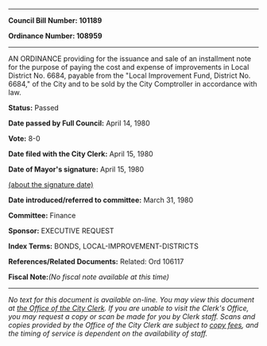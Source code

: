 

********

**Council Bill Number: 101189**
   
**Ordinance Number: 108959**
********

 AN ORDINANCE providing for the issuance and sale of an installment note for the purpose of paying the cost and expense of improvements in Local District No. 6684, payable from the "Local Improvement Fund, District No. 6684," of the City and to be sold by the City Comptroller in accordance with law.

**Status:** Passed
   
**Date passed by Full Council:** April 14, 1980
   
**Vote:** 8-0
   
**Date filed with the City Clerk:** April 15, 1980
   
**Date of Mayor's signature:** April 15, 1980
   
[(about the signature date)](/~public/approvaldate.htm)
   
   
   
**Date introduced/referred to committee:** March 31, 1980
   
**Committee:** Finance
   
**Sponsor:** EXECUTIVE REQUEST
   
   
**Index Terms:** BONDS, LOCAL-IMPROVEMENT-DISTRICTS

**References/Related Documents:** Related: Ord 106117

**Fiscal Note:**_(No fiscal note available at this time)_
********

_No text for this document is available on-line. You may view this document at [the Office of the City Clerk](http://www.seattle.gov/leg/clerk/contactUs.htm). If you are unable to visit the Clerk's Office, you may request a copy or scan be made for you by Clerk staff. Scans and copies provided by the Office of the City Clerk are subject to [copy fees](http://clerk.seattle.gov/~public/clerkfees.htm), and the timing of service is dependent on the availability of staff._

